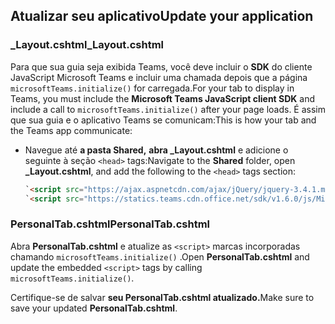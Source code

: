 ## <a name="update-your-application"></a><span data-ttu-id="4ae64-101">Atualizar seu aplicativo</span><span class="sxs-lookup"><span data-stu-id="4ae64-101">Update your application</span></span>

### <a name="_layoutcshtml"></a><span data-ttu-id="4ae64-102">_Layout.cshtml</span><span class="sxs-lookup"><span data-stu-id="4ae64-102">_Layout.cshtml</span></span>

<span data-ttu-id="4ae64-103">Para que sua guia seja exibida Teams, você deve incluir o **SDK** do cliente JavaScript Microsoft Teams e incluir uma chamada depois que a página `microsoftTeams.initialize()` for carregada.</span><span class="sxs-lookup"><span data-stu-id="4ae64-103">For your tab to display in Teams, you must include the **Microsoft Teams JavaScript client SDK** and include a call to `microsoftTeams.initialize()` after your page loads.</span></span> <span data-ttu-id="4ae64-104">É assim que sua guia e o aplicativo Teams se comunicam:</span><span class="sxs-lookup"><span data-stu-id="4ae64-104">This is how your tab and the Teams app communicate:</span></span>

- <span data-ttu-id="4ae64-105">Navegue até **a pasta Shared,** **abra _Layout.cshtml** e adicione o seguinte à seção `<head>` tags:</span><span class="sxs-lookup"><span data-stu-id="4ae64-105">Navigate to the **Shared** folder, open **_Layout.cshtml**, and add the following to the `<head>` tags section:</span></span>

    ```html
    `<script src="https://ajax.aspnetcdn.com/ajax/jQuery/jquery-3.4.1.min.js"></script>`
    `<script src="https://statics.teams.cdn.office.net/sdk/v1.6.0/js/MicrosoftTeams.min.js"></script>`
    ```

### <a name="personaltabcshtml"></a><span data-ttu-id="4ae64-106">PersonalTab.cshtml</span><span class="sxs-lookup"><span data-stu-id="4ae64-106">PersonalTab.cshtml</span></span>

<span data-ttu-id="4ae64-107">Abra **PersonalTab.cshtml** e atualize as `<script>` marcas incorporadas chamando `microsoftTeams.initialize()` .</span><span class="sxs-lookup"><span data-stu-id="4ae64-107">Open **PersonalTab.cshtml** and update the embedded `<script>` tags by calling `microsoftTeams.initialize()`.</span></span>

<span data-ttu-id="4ae64-108">Certifique-se de salvar **seu PersonalTab.cshtml atualizado.**</span><span class="sxs-lookup"><span data-stu-id="4ae64-108">Make sure to save your updated **PersonalTab.cshtml**.</span></span>
